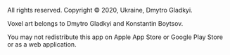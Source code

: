 All rights reserved. Copyright © 2020, Ukraine, Dmytro Gladkyi.

Voxel art belongs to Dmytro Gladkyi and Konstantin Boytsov.

You may not redistribute this app on Apple App Store or Google Play Store or as a web application.
